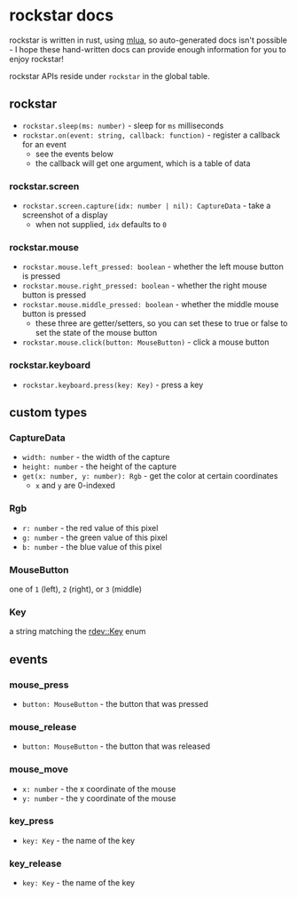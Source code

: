 # rockstar docs

rockstar is written in rust, using [mlua](https://lib.rs/mlua), so auto-generated docs isn't possible - I hope these hand-written docs can provide enough information for you to enjoy rockstar!

rockstar APIs reside under `rockstar` in the global table.

## rockstar

- `rockstar.sleep(ms: number)` - sleep for `ms` milliseconds
- `rockstar.on(event: string, callback: function)` - register a callback for an event
  - see the events below
  - the callback will get one argument, which is a table of data

### rockstar.screen

- `rockstar.screen.capture(idx: number | nil): CaptureData` - take a screenshot of a display
  - when not supplied, `idx` defaults to `0`

### rockstar.mouse

- `rockstar.mouse.left_pressed: boolean` - whether the left mouse button is pressed
- `rockstar.mouse.right_pressed: boolean` - whether the right mouse button is pressed
- `rockstar.mouse.middle_pressed: boolean` - whether the middle mouse button is pressed
  - these three are getter/setters, so you can set these to true or false to set the state of the mouse button
- `rockstar.mouse.click(button: MouseButton)` - click a mouse button

### rockstar.keyboard

- `rockstar.keyboard.press(key: Key)` - press a key

## custom types

### CaptureData

- `width: number` - the width of the capture
- `height: number` - the height of the capture
- `get(x: number, y: number): Rgb` - get the color at certain coordinates
  - `x` and `y` are 0-indexed

### Rgb

- `r: number` - the red value of this pixel
- `g: number` - the green value of this pixel
- `b: number` - the blue value of this pixel

### MouseButton

one of `1` (left), `2` (right), or `3` (middle)

### Key

a string matching the [rdev::Key](https://docs.rs/rdev/latest/rdev/enum.Key.html) enum

## events

### mouse_press

- `button: MouseButton` - the button that was pressed

### mouse_release

- `button: MouseButton` - the button that was released

### mouse_move

- `x: number` - the x coordinate of the mouse
- `y: number` - the y coordinate of the mouse

### key_press

- `key: Key` - the name of the key

### key_release

- `key: Key` - the name of the key
